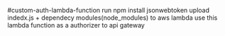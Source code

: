#custom-auth-lambda-function
	run npm install jsonwebtoken
	upload indedx.js + dependecy modules(node_modules) to aws lambda
	use this lambda function as a authorizer to api gateway